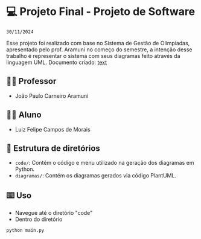 # 💻 Projeto Final - Projeto de Software

`30/11/2024`

Esse projeto foi realizado com base no Sistema de Gestão de Olímpiadas, apresentado pelo prof. Aramuni no começo do semestre, a intenção desse trabalho é representar o sistema com seus diagramas feito através da linguagem UML.
Documento criado: [text](<PDS - Luiz Felipe Campos - SGO.pdf>)

## 👨‍🏫 Professor

- João Paulo Carneiro Aramuni

## 🧑‍🎓 Aluno

- Luiz Felipe Campos de Morais


## 📂 Estrutura de diretórios

- `code/`: Contém o código e menu utilizado na geração dos diagramas em Python.
- `diagramas/`: Contém os diagramas gerados via código PlantUML.

## ⌨️ Uso

- Navegue até o diretório "code"
- Dentro do diretório

```bash
python main.py
```
